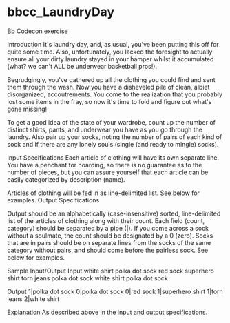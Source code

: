 # bbcc_LaundryDay
Bb Codecon exercise

Introduction
It's laundry day, and, as usual, you've been putting this off for quite some time. Also, unfortunately, you
lacked the foresight to actually ensure all your dirty laundry stayed in your hamper whilst it accumulated
(what? we can't ALL be underwear basketball pros!).

Begrudgingly, you've gathered up all the clothing you could find and sent them through the wash. Now
you have a disheveled pile of clean, albiet disorganized, accoutrements. You come to the realization that
you probably lost some items in the fray, so now it's time to fold and figure out what's gone missing!

To get a good idea of the state of your wardrobe, count up the number of distinct shirts, pants, and
underwear you have as you go through the laundry. Also pair up your socks, noting the number of pairs
of each kind of sock and if there are any lonely souls (single (and ready to mingle) socks).

Input Specifications
Each article of clothing will have its own separate line. You have a penchant for hoarding, so there is no
guarantee as to the number of pieces, but you can assure yourself that each article can be easily
categorized by description (name).

Articles of clothing will be fed in as line-delimited list. See below for examples.
Output Specifications

Output should be an alphabetically (case-insensitive) sorted, line-delimited list of the articles of clothing
along with their count. Each field (count, category) should be separated by a pipe (|). If you come across
a sock without a soulmate, the count should be designated by a 0 (zero). Socks that are in pairs should
be on separate lines from the socks of the same category without pairs, and should come before the
pairless sock. See below for examples.

Sample Input/Output
Input
white shirt
polka dot sock
red sock
superhero shirt
torn jeans
polka dot sock
white shirt
polka dot sock

Output
1|polka dot sock
0|polka dot sock
0|red sock
1|superhero shirt
1|torn jeans
2|white shirt

Explanation
As described above in the input and output specifications.
